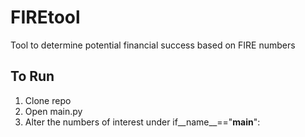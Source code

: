 # FIREtool
Tool to determine potential financial success based on FIRE numbers

## To Run
1. Clone repo
2. Open main.py
3. Alter the numbers of interest under if__name__=="__main__":
